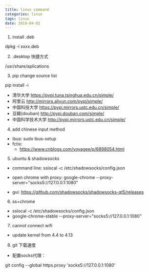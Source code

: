 ```yaml
---
title: linux command
categories: linux
tags: linux
date: 2019-04-02
---
```


1. install .deb 

dpkg -i xxxx.deb

2. .desktop 快捷方式

/usr/share/aplications

3. pip change source list

pip install <package> -i <source-url>

- 清华大学 https://pypi.tuna.tsinghua.edu.cn/simple/
- 阿里云 http://mirrors.aliyun.com/pypi/simple/
- 中国科技大学 https://pypi.mirrors.ustc.edu.cn/simple/
- 豆瓣(douban) http://pypi.douban.com/simple/
- 中国科学技术大学 http://pypi.mirrors.ustc.edu.cn/simple/

4. add chinese input method

- ibus: sudo ibus-setup
- fctix: 
	- https://www.cnblogs.com/voyagee/p/6898054.html

5. ubuntu & shadowsocks

- command line: sslocal -c /etc/shadowsocks/config.json
- open chrome with proxy: google-chrome --proxy-server="socks5://127.0.0.1:1080"

- gui: https://github.com/shadowsocks/shadowsocks-qt5/releases

6.  ss+chrome 

- sslocal -c /etc/shadowsocks/config.json
- google-chrome-stable --proxy-server="socks5://127.0.0.1:1080"

7. cannot connect wifi
	
- update kernel from 4.4 to 4.13

8. git 下载速度

- 配置socks代理：

git config --global https.proxy 'socks5://127.0.0.1:1080'



